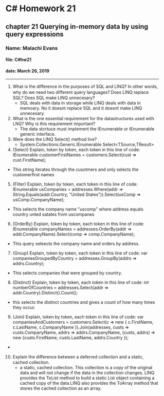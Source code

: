 # C# Homework 21

## chapter 21 Querying in-memory data by using query expressions

### Name: Malachi Evans

#### file: C#hw21

#### date: March 26, 2019

------------------------------

1. What is the diﬀerence in the purposes of SQL and LINQ? In other words, why do we need two diﬀerent query languages? Does LINQ replace SQL? Does SQL make LINQ unnecesary? 
    + SQL deals with data in storage while LINQ deals with data in memoary. No it doesnt replace SQL and it doesnt make LINQ unnecesary. 
2. What is the one essential requirement for the datastructures used with LNQ? Why is this requirement important?
    + The data stcrtuce must implement the IEnumerable or IEnumerable generic interface. 
3. Were does the LINQ Select() method live?
    + System.Collections.Generic.IEnumerable<TResult> Select<TSource,TResult> 
4. (Select) Explain, token by token, each token in this line of code:
IEnumerable<string> customerFirstNames = customers.Select(cust => cust.FirstName);
+ This string iterates through the cusotmers and only selects the customerfirst names 
5. (Filter) Explain, token by token, each token in this line of code:
IEnumerable<string> usCompanies = addresses.Where(addr => String.Equals(addr.Country, "United States")).Select(usComp => usComp.CompanyName);
+ This selects the company name "uscomp" where address equals country unted satates from uscompanes
6. (OrderBy) Explain, token by token, each token in this line of code:
IEnumerable<string> companyNames = addresses.OrderBy(addr => addr.CompanyName).Select(comp => comp.CompanyName); 
+ This query seleects the company name and orders by address.
7. (Group) Explain, token by token, each token in this line of code:
var companiesGroupedByCountry = addresses.GroupBy(addrs => addrs.Country);
+ This selects companies that were grouped by country.
8. (Distinct) Explain, token by token, each token in this line of code:
int numberOfCountries = addresses.Select(addr => addr.Country).Distinct().Count();
+ this selects the distinct countries and gives a count of how many times they occur.
9. (Join) Explain, token by token, each token in this line of code:
var companiesAndCustomers = customers.Select(c => new { c.FirstName, c.LastName, c.CompanyName }).Join(addresses, custs => custs.CompanyName, addrs => addrs.CompanyName, (custs, addrs) => new {custs.FirstName, custs.LastName, addrs.Country });
+ 
10. Explain the diﬀerence between a deferred collection and a static, cached collection.
    + a static, cached collection. This collection is a copy of the original data and will not change if the data in the collection changes. LINQ provides the ToList method to build a static List object containing a cached copy of the data.LINQ also provides the ToArray method that stores the cached collection as an array.